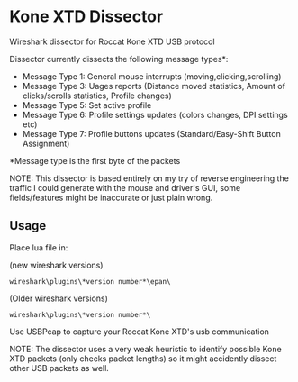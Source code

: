 # Kone XTD Dissector
Wireshark dissector for Roccat Kone XTD USB protocol

Dissector currently dissects the following message types*:
* Message Type 1: General mouse interrupts (moving,clicking,scrolling)
* Message Type 3: Uages reports (Distance moved statistics, Amount of clicks/scrolls statistics, Profile changes)
* Message Type 5: Set active profile
* Message Type 6: Profile settings updates (colors changes, DPI settings etc)
* Message Type 7: Profile buttons updates (Standard/Easy-Shift Button Assignment)

*Message type is the first byte of the packets

NOTE: This dissector is based entirely on my try of reverse engineering the traffic I could generate
with the mouse and driver's GUI, some fields/features might be inaccurate or just plain wrong.


## Usage
Place lua file in:

(new wireshark versions)
```
wireshark\plugins\*version number*\epan\
```
(Older wireshark versions)
```
wireshark\plugins\*version number*\
```
Use USBPcap to capture your Roccat Kone XTD's usb communication

NOTE: The dissector uses a very weak heuristic to identify possible Kone XTD packets (only checks packet lengths)
so it might accidently dissect other USB packets as well.

